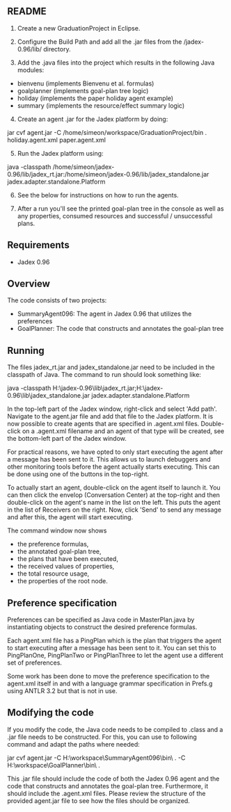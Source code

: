 README
------

1. Create a new GraduationProject in Eclipse.

2. Configure the Build Path and add all the .jar files from the /jadex-0.96/lib/ directory.

3. Add the .java files into the project which results in the following Java modules:

- bienvenu (implements Bienvenu et al. formulas)
- goalplanner (implements goal-plan tree logic)
- holiday (implements the paper holiday agent example)
- summary (implements the resource/effect summary logic)

4. Create an agent .jar for the Jadex platform by doing:

jar cvf agent.jar -C /home/simeon/workspace/GraduationProject/bin . holiday.agent.xml paper.agent.xml

5. Run the Jadex platform using:

java -classpath /home/simeon/jadex-0.96/lib/jadex_rt.jar:/home/simeon/jadex-0.96/lib/jadex_standalone.jar jadex.adapter.standalone.Platform

6. See the below for instructions on how to run the agents.

7. After a run you'll see the printed goal-plan tree in the console as well
as any properties, consumed resources and successful / unsuccessful plans.


Requirements
------------
- Jadex 0.96

Overview
--------

The code consists of two projects:

- SummaryAgent096: The agent in Jadex 0.96 that utilizes the preferences
- GoalPlanner: The code that constructs and annotates the goal-plan tree

Running
-------

The files jadex_rt.jar and jadex_standalone.jar need to be included in the
classpath of Java. The command to run should look something like:

java -classpath H:\jadex-0.96\lib\jadex_rt.jar;H:\jadex-0.96\lib\jadex_standalone.jar jadex.adapter.standalone.Platform

In the top-left part of the Jadex window, right-click and select 'Add path'.
Navigate to the agent.jar file and add that file to the Jadex platform. It is now
possible to create agents that are specified in .agent.xml files. Double-click on
a .agent.xml filename and an agent of that type will be created, see the bottom-left
part of the Jadex window.

For practical reasons, we have opted to only start executing the agent after a
message has been sent to it. This allows us to launch debuggers and other monitoring
tools before the agent actually starts executing. This can be done using one of
the buttons in the top-right.

To actually start an agent, double-click on the agent itself to launch it. You
can then click the envelop (Conversation Center) at the top-right and then
double-click on the agent's name in the list on the left. This puts the agent
in the list of Receivers on the right. Now, click 'Send' to send any message
and after this, the agent will start executing.

The command window now shows
- the preference formulas,
- the annotated goal-plan tree,
- the plans that have been executed,
- the received values of properties,
- the total resource usage,
- the properties of the root node.

Preference specification
------------------------

Preferences can be specified as Java code in MasterPlan.java
by instantiating objects to construct the desired preference formulas.

Each agent.xml file has a PingPlan which is the plan that triggers the
agent to start executing after a message has been sent to it. You can set this
to PingPlanOne, PingPlanTwo or PingPlanThree to let the agent use a different
set of preferences.

Some work has been done to move the preference specification to the agent.xml
itself in <parameterset name="preferences"></parameterset> and with a language
grammar specification in Prefs.g using ANTLR 3.2 but that is not in use.

Modifying the code
------------------

If you modify the code, the Java code needs to be compiled to .class and
a .jar file needs to be constructed. For this, you can use to following command
and adapt the paths where needed:

jar cvf agent.jar -C H:\workspace\SummaryAgent096\bin\ . -C H:\workspace\GoalPlanner\bin\ .

This .jar file should include the code of both the Jadex 0.96 agent and the
code that constructs and annotates the goal-plan tree. Furthermore, it should include
the .agent.xml files. Please review the structure of the provided agent.jar file to
see how the files should be organized.

